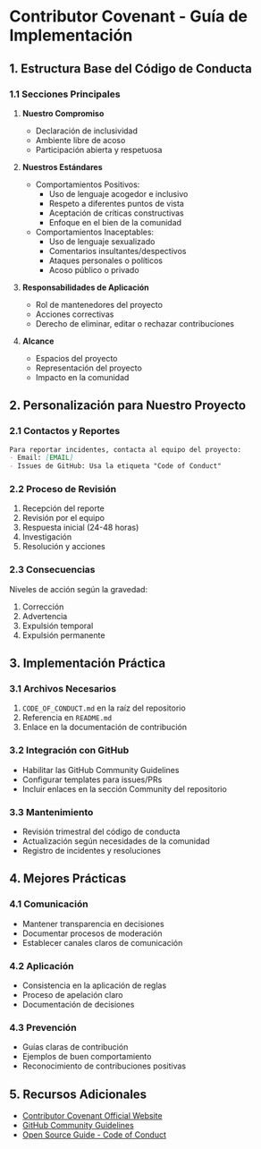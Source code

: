 # Contributor Covenant - Guía de Implementación

## 1. Estructura Base del Código de Conducta

### 1.1 Secciones Principales
1. **Nuestro Compromiso**
   - Declaración de inclusividad
   - Ambiente libre de acoso
   - Participación abierta y respetuosa

2. **Nuestros Estándares**
   - Comportamientos Positivos:
     * Uso de lenguaje acogedor e inclusivo
     * Respeto a diferentes puntos de vista
     * Aceptación de críticas constructivas
     * Enfoque en el bien de la comunidad
   - Comportamientos Inaceptables:
     * Uso de lenguaje sexualizado
     * Comentarios insultantes/despectivos
     * Ataques personales o políticos
     * Acoso público o privado

3. **Responsabilidades de Aplicación**
   - Rol de mantenedores del proyecto
   - Acciones correctivas
   - Derecho de eliminar, editar o rechazar contribuciones

4. **Alcance**
   - Espacios del proyecto
   - Representación del proyecto
   - Impacto en la comunidad

## 2. Personalización para Nuestro Proyecto

### 2.1 Contactos y Reportes
```markdown
Para reportar incidentes, contacta al equipo del proyecto:
- Email: [EMAIL]
- Issues de GitHub: Usa la etiqueta "Code of Conduct"
```

### 2.2 Proceso de Revisión
1. Recepción del reporte
2. Revisión por el equipo
3. Respuesta inicial (24-48 horas)
4. Investigación
5. Resolución y acciones

### 2.3 Consecuencias
Niveles de acción según la gravedad:
1. Corrección
2. Advertencia
3. Expulsión temporal
4. Expulsión permanente

## 3. Implementación Práctica

### 3.1 Archivos Necesarios
1. `CODE_OF_CONDUCT.md` en la raíz del repositorio
2. Referencia en `README.md`
3. Enlace en la documentación de contribución

### 3.2 Integración con GitHub
- Habilitar las GitHub Community Guidelines
- Configurar templates para issues/PRs
- Incluir enlaces en la sección Community del repositorio

### 3.3 Mantenimiento
- Revisión trimestral del código de conducta
- Actualización según necesidades de la comunidad
- Registro de incidentes y resoluciones

## 4. Mejores Prácticas

### 4.1 Comunicación
- Mantener transparencia en decisiones
- Documentar procesos de moderación
- Establecer canales claros de comunicación

### 4.2 Aplicación
- Consistencia en la aplicación de reglas
- Proceso de apelación claro
- Documentación de decisiones

### 4.3 Prevención
- Guías claras de contribución
- Ejemplos de buen comportamiento
- Reconocimiento de contribuciones positivas

## 5. Recursos Adicionales
- [Contributor Covenant Official Website](https://www.contributor-covenant.org/)
- [GitHub Community Guidelines](https://docs.github.com/en/github/site-policy/github-community-guidelines)
- [Open Source Guide - Code of Conduct](https://opensource.guide/code-of-conduct/)

